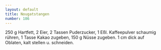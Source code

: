 ```yaml
---
layout: default
title: Nougatstangen
number: 186
---
```


250 g Hartfett, 2 Eier, 2 Tassen Puderzucker, 1 Eßl. Kaffeepulver schaumig rühren, 1 Tasse Kakao zugeben, 150 g Nüsse zugeben. 1 cm dick auf Oblaten, kalt stellen u. schneiden.